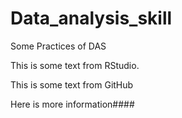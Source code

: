 # Data_analysis_skill
Some Practices of DAS

This is some text from RStudio.

This is some text from GitHub

Here is more information####



